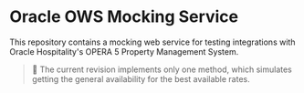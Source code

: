 # Oracle OWS Mocking Service

This repository contains a mocking web service for testing integrations with Oracle Hospitality's OPERA 5 Property Management System.

> :memo: The current revision implements only one method, which simulates getting the general availability for the best available rates. 
